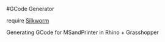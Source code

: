#GCode Generator

require [Silkworm](http://www.food4rhino.com/app/silkworm)  

Generating GCode for MSandPrinter in Rhino + Grasshopper  